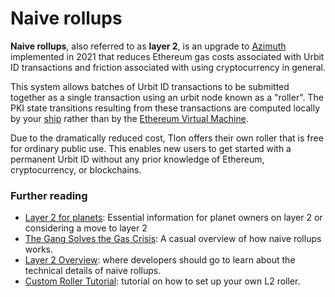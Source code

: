 # Naive rollups

**Naive rollups**, also referred to as **layer 2**, is an upgrade to [Azimuth](azimuth.md) implemented in 2021 that reduces Ethereum gas costs associated with Urbit ID transactions and friction associated with using cryptocurrency in general.

This system allows batches of Urbit ID transactions to be submitted together as a single transaction using an urbit node known as a "roller". The PKI state transitions resulting from these transactions are computed locally by your [ship](ship.md) rather than by the [Ethereum Virtual Machine](https://ethereum.org/en/developers/docs/evm/).

Due to the dramatically reduced cost, Tlon offers their own roller that is free for ordinary public use. This enables new users to get started with a permanent Urbit ID without any prior knowledge of Ethereum, cryptocurrency, or blockchains.

### Further reading

- [Layer 2 for planets](../manual/id/layer-2-for-planets.md): Essential information for planet owners on layer 2 or considering a move to layer 2
- [The Gang Solves the Gas Crisis](https://urbit.org/blog/rollups): A casual overview of how naive rollups works.
- [Layer 2 Overview](../system/identity/concepts/layer2.md): where developers should go to learn about the technical details of naive rollups.
- [Custom Roller Tutorial](../system/identity/guides/roller-tutorial.md): tutorial on how to set up your own L2 roller.
